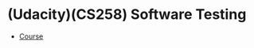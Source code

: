 (Udacity)(CS258) Software Testing
==============================================================================

- [Course](https://www.udacity.com/course/software-testing--cs258)
